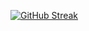 [![GitHub Streak](https://streak-stats.demolab.com?user=itaru-tok&theme=dark)](https://git.io/streak-stats)

<!-- <p align="left"> 
  <img alt="Top Langs" height="150px" src="https://github-readme-stats.vercel.app/api/top-langs/?username=itaru-tok&layout=compact&show_icons=true&theme=onedark" />
  <img alt="GitHub Stats" height="150px" src="https://github-readme-stats.vercel.app/api?username=itaru-tok&theme=onedark&show_icons=true" />
</p>

<img width="516" alt="Screenshot 2024-02-10 at 15 02 52" src="https://github.com/itaru-tok/itaru-tok/assets/75304661/813056c4-3554-42d1-b1f9-f0b34d826455">

[![trophy](https://github-profile-trophy.vercel.app/?username=itaru-tok&theme=onedark&column=9)](https://github.com/ryo-ma/github-profile-trophy)
